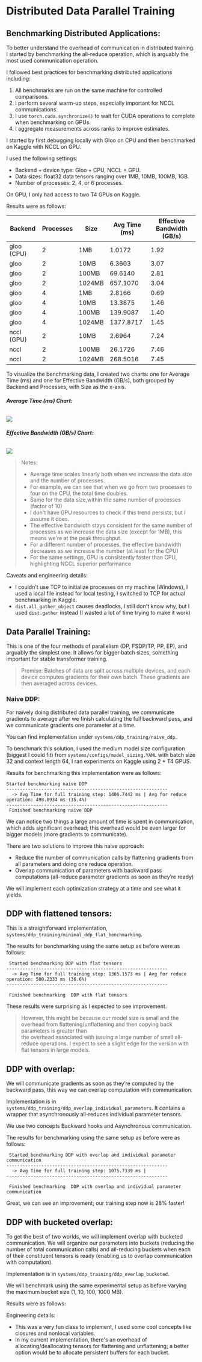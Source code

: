 # Distributed Data Parallel Training

## Benchmarking Distributed Applications:

To better understand the overhead of communication in distributed training.
I started by benchmarking the all-reduce operation, which is arguably the most used communication operation.

I followed best practices for benchmarking distributed applications including:
1. All benchmarks are run on the same machine for controlled comparisons.
2. I perform several warm-up steps, especially important for NCCL communications.
3. I use `torch.cuda.synchronize()` to wait for CUDA operations to complete when benchmarking on GPUs.
4. I aggregate measurements across ranks to improve estimates.

I started by first debugging locally with Gloo on CPU and then benchmarked on Kaggle with NCCL on GPU.

I used the following settings:
+ Backend + device type: Gloo + CPU, NCCL + GPU.  
+ Data sizes: float32 data tensors ranging over 1MB, 10MB, 100MB, 1GB.  
+ Number of processes: 2, 4, or 6 processes.

On GPU, I only had access to two T4 GPUs on Kaggle.

Results were as follows: 

| Backend      | Processes | Size   | Avg Time (ms) | Effective Bandwidth (GB/s) |
|--------------|-----------|--------|---------------|----------------------------|
| gloo (CPU)   | 2         | 1MB    | 1.0172        | 1.92                       |
| gloo         | 2         | 10MB   | 6.3603        | 3.07                       |
| gloo         | 2         | 100MB  | 69.6140       | 2.81                       |
| gloo         | 2         | 1024MB | 657.1070      | 3.04                       |
| gloo         | 4         | 1MB    | 2.8166        | 0.69                       |
| gloo         | 4         | 10MB   | 13.3875       | 1.46                       |
| gloo         | 4         | 100MB  | 139.9087      | 1.40                       |
| gloo         | 4         | 1024MB | 1377.8717     | 1.45                       |
| nccl   (GPU) | 2         | 10MB   | 2.6964        | 7.24                       |
| nccl         | 2         | 100MB  | 26.1726       | 7.46                       |
| nccl         | 2         | 1024MB | 268.5016      | 7.45                       |


To visualize the benchmarking data, I created two charts: one for Average Time (ms) and one for Effective Bandwidth (GB/s), 
both grouped by Backend and Processes, with Size as the x-axis.

###### **Average Time (ms) Chart:**

![](writeup_assets/average_time_ddp.png)

###### **Effective Bandwidth (GB/s) Chart:**

![](writeup_assets/bandwidtw_ddp.png)


>Notes:
> + Average time scales linearly both when we increase the data size and the number of processes.
> + For example, we can see that when we go from two processes to four on the CPU, the total time doubles.
> + Same for the data size,within the same number of processes (factor of 10)
> + I don't have GPU resources to check if this trend persists, but I assume it does.
> + The effective bandwidth stays consistent for the same number of processes as we increase the data size (except for 1MB), this means we're at the peak throughput.
> + For a different number of processes, the effective bandwidth decreases as we increase the number (at least for the CPU)
> + For the same settings, GPU is consistently faster than CPU, highlighting NCCL superior performance 

Caveats and engineering details:
+ I couldn't use TCP to initialize processes on my machine (Windows), I used a local file instead for local testing, I switched to TCP for actual benchmarking in Kaggle.
+ `dist.all_gather_object` causes deadlocks, I still don't know why, but I used `dist.gather` instead (I wasted a lot of time trying to make it work)


## Data Parallel Training:

This is one of the four methods of parallelism (DP, FSDP/TP, PP, EP), and arguably the simplest one.
It allows for bigger batch sizes, something important for stable transformer training. 

> Premise: Batches of data are split across multiple devices, and each device computes gradients for their own batch. 
> These gradients are then averaged across devices.

### Naive DDP:
For naïvely doing distributed data parallel training, we communicate gradients to average after we finish calculating 
the full backward pass, and we communicate gradients one parameter at a time.

You can find implementation under `systems/ddp_training/naive_ddp`.

To benchmark this solution,
I used the medium model size configuration (biggest I could fit) from `systems/configs/model_sizing.YAML`
with batch size 32 and context length 64, I ran experiments on Kaggle using 2 * T4 GPUS.

Results for benchmarking this implementation were as follows:

```
Started benchmarking naive DDP
------------------------------------------------------------
  -> Avg Time for full training step: 1406.7442 ms | Avg for reduce operation: 498.0934 ms (35.4%)
------------------------------------------------------------
 Finished benchmarking naive DDP
```

We can notice two things a large amount of time is spent in communication, which adds significant overhead;
this overhead would be even larger for bigger models (more gradients to communicate).

There are two solutions to improve this naive approach:
+ Reduce the number of communication calls by flattening gradients from all parameters and doing one reduce operation.
+ Overlap communication of parameters with backward pass computations (all-reduce parameter gradients as soon as they’re ready)

We will implement each optimization strategy at a time and see what it yields.

## DDP with flattened tensors:

This is a straightforward implementation, `systems/ddp_training/minimal_ddp_flat_benchmarking`. 

The results for benchmarking using the same setup as before were as follows:

```
 Started benchmarking DDP with flat tensors
------------------------------------------------------------
  -> Avg Time for full training step: 1365.1573 ms | Avg for reduce operation: 500.2333 ms (36.6%)
------------------------------------------------------------

 Finished benchmarking  DDP with flat tensors
```

These results were surprising as I expected to see improvement.

> However, this might be because our model size is small
> and the overhead from flattening/unflattening and then copying back parameters is greater than  
> the overhead associated with issuing a large number of small all-reduce operations.
> I expect to see a slight edge for the version with flat tensors in large models. 

## DDP with overlap: 

We will communicate gradients as soon as they’re computed by the backward pass,
this way we can overlap computation with communication.

Implementation is in `systems/ddp_training/ddp_overlap_individual_parameters`. 
It contains a wrapper that asynchronously all-reduces individual parameter tensors. 

We use two concepts Backward hooks and Asynchronous communication.

The results for benchmarking using the same setup as before were as follows:

```
 Started benchmarking DDP with overlap and individual parameter communication
------------------------------------------------------------
  -> Avg Time for full training step: 1075.7339 ms | 
------------------------------------------------------------

 Finished benchmarking  DDP with overlap and individual parameter communication
 ```

Great, we can see an improvement; our training step now is 28% faster!


## DDP with bucketed overlap:

To get the best of two worlds, we will implement overlap with bucketed communication.
We will organize our parameters into buckets (reducing the number of total communication calls)
and all-reducing buckets when each of their constituent tensors is ready
(enabling us to overlap communication with computation).

Implementation is in `systems/ddp_training/ddp_overlap_bucketed`.

We will benchmark using the same experimental setup as before varying 
the maximum bucket size (1, 10, 100, 1000 MB).


Results were as follows: 


Engineering details: 
+ This was a very fun class to implement, I used some cool concepts like closures and nonlocal variables.
+ In my current implementation, there's an overhead of allocating/deallocating tensors for flattening and unflattening;
a better option would be to allocate persistent buffers for each bucket.
